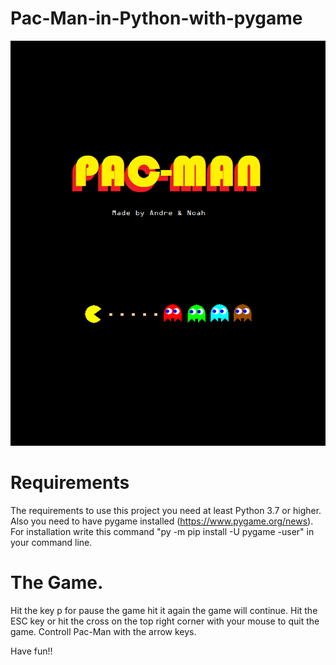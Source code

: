 # Pac-Man-in-Python-with-pygame

![Pac-Man_title_screen](https://github.com/free43/Pac-Man-in-Python-with-pygame/blob/main/images/Pac-Man_title_screen.png?raw=true)



# Requirements
The requirements to use this project you need at least Python 3.7 or higher. 
Also you need to have pygame installed (https://www.pygame.org/news). For installation write this command "py -m pip install -U pygame -user" in your command line.

# The Game.
Hit the key p for pause the game hit it again the game will continue.
Hit the ESC key or hit the cross on the top right corner with your mouse to quit the game. 
Controll Pac-Man with the arrow keys. 



Have fun!!
